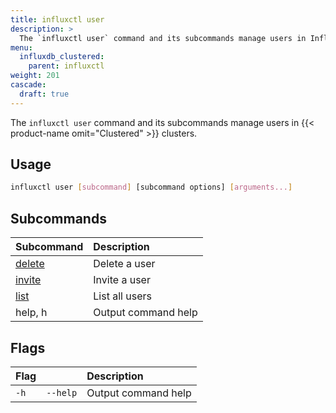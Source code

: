 ```yaml
---
title: influxctl user
description: >
  The `influxctl user` command and its subcommands manage users in InfluxDB clusters.
menu:
  influxdb_clustered:
    parent: influxctl
weight: 201
cascade:
  draft: true
---
```


The `influxctl user` command and its subcommands manage users in
{{< product-name omit="Clustered" >}} clusters.

## Usage

```sh
influxctl user [subcommand] [subcommand options] [arguments...]
```

## Subcommands

| Subcommand                                                         | Description         |
| :----------------------------------------------------------------- | :------------------ |
| [delete](/influxdb/clustered/reference/cli/influxctl/user/delete/) | Delete a user       |
| [invite](/influxdb/clustered/reference/cli/influxctl/user/invite/) | Invite a user       |
| [list](/influxdb/clustered/reference/cli/influxctl/user/list/)     | List all users      |
| help, h                                                            | Output command help |

## Flags

| Flag |          | Description         |
| :--- | :------- | :------------------ |
| `-h` | `--help` | Output command help |